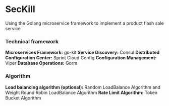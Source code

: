 # SecKill

Using the Golang microservice framework to implement a product flash sale service

### Technical framework

**Microservices Framework:** go-kit
**Service Discovery:** Consul
**Distributed Configuration Center:** Sprint Cloud Config
**Configuration Management:** Viper
**Database Operations:** Gorm

### Algorithm

**Load balancing algorithm (optional):** Random LoadBalance Algorithm and Weight Round Robin LoadBalance Algorithm
**Rate Limit Algorithm:** Token Bucket Algorithm